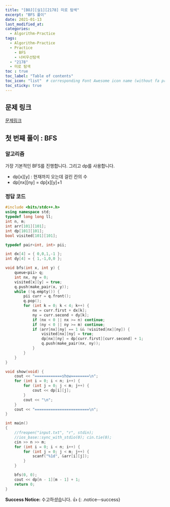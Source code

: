 ```yaml
---
title: "[BOJ][실1][2178] 미로 탐색"
excerpt: "BFS 풀이"
date: 2021-01-13
last_modified_at:
categories:
  - Algorithm-Practice
tags:
  - Algorithm-Practice
  - Practice
	- BFS
	- 너비우선탐색
  - "2178"
  - 미로 탐색
toc : true
toc_label: "Table of contents"
toc_icon: "list"  # corresponding Font Awesome icon name (without fa prefix)
toc_sticky: true
---
```


## 문제 링크

[문제링크](https://www.acmicpc.net/problem/2178)  

## 첫 번째 풀이 : BFS

### 알고리즘

가장 기본적인 BFS를 진행합니다. 그리고 dp를 사용합니다.  

- dp[x][y] : 현재까지 오는데 걸린 칸의 수
- dp[nx][ny] = dp[x][y]+1

### 정답 코드

```cpp
#include <bits/stdc++.h>
using namespace std;
typedef long long ll;
int n, m;
int arr[101][101];
int dp[101][101];
bool visited[101][101];

typedef pair<int, int> pii;

int dx[4] = { 0,0,1,-1 };
int dy[4] = { 1,-1,0,0 };

void bfs(int x, int y) {
	queue<pii> q;
	int nx, ny = 0;
	visited[x][y] = true;
	q.push(make_pair(x, y));
	while (!q.empty()) {
		pii curr = q.front(); 
		q.pop();
		for (int k = 0; k < 4; k++) {
			nx = curr.first + dx[k];
			ny = curr.second + dy[k];
			if (nx < 0 || nx >= n) continue;
			if (ny < 0 || ny >= m) continue;
			if (arr[nx][ny] == 1 && !visited[nx][ny]) {
				visited[nx][ny] = true;
				dp[nx][ny] = dp[curr.first][curr.second] + 1;
				q.push(make_pair(nx, ny));
			}
		}
	}
}

void show(void) {
	cout << "============show========\n";
	for (int i = 0; i < n; i++) {
		for (int j = 0; j < m; j++) {
			cout << dp[i][j];
		}
		cout << "\n";
	}
	cout << "========================\n";
}

int main()
{
	//freopen("input.txt", "r", stdin);
	//ios_base::sync_with_stdio(0); cin.tie(0);
	cin >> n >> m;
	for (int i = 0; i < n; i++) {
		for (int j = 0; j < m; j++) {
			scanf("%1d", &arr[i][j]);
		}
	}

	bfs(0, 0);
	cout << dp[n - 1][m - 1] + 1;
	return 0;
}
```


**Success Notice:**
수고하셨습니다. :+1:
{: .notice--success}


